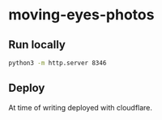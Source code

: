 # moving-eyes-photos

## Run locally

```bash
python3 -m http.server 8346
```

## Deploy

At time of writing deployed with cloudflare.
